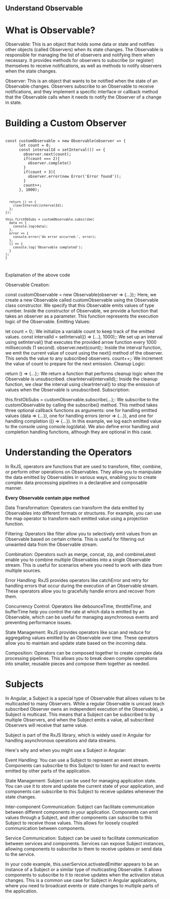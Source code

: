 ## Understand Observable

# What is Observable?

Observable: This is an object that holds some data or state and notifies other objects (called Observers) when its state changes. The Observable is responsible for managing the list of observers and notifying them when necessary. It provides methods for observers to subscribe (or register) themselves to receive notifications, as well as methods to notify observers when the state changes.

Observer: This is an object that wants to be notified when the state of an Observable changes. Observers subscribe to an Observable to receive notifications, and they implement a specific interface or callback method that the Observable calls when it needs to notify the Observer of a change in state.

# Building a Custom Observer

<code>
const customObservable = new Observable<number>(observer => {
      let count = 0;
      const intervalId = setInterval(() => {
        observer.next(count);
        if(count === 2){
          observer.complete()
        }
        if(count > 3){
          observer.error(new Error('Error found'));
        }
        count++;
      }, 1000);

      return () => {
        clearInterval(intervalId);
      };
    });

    this.firstObSubs = customObservable.subscribe(
      data => {
        console.log(data);
      },
      error => {
        console.error('An error occurred:', error);
      },
      () => {
        console.log('Observable completed');
      }
    );
    }
</code>

Explaination of the above code

Observable Creation:

const customObservable = new Observable<number>(observer => {...});: Here, we create a new Observable called customObservable using the Observable class constructor. We specify that this Observable emits values of type number.
Inside the constructor of Observable, we provide a function that takes an observer as a parameter. This function represents the execution logic of the Observable.
Emitting Values:

let count = 0;: We initialize a variable count to keep track of the emitted values.
const intervalId = setInterval(() => {...}, 1000);: We set up an interval using setInterval() that executes the provided arrow function every 1000 milliseconds (1 second).
observer.next(count);: Inside the interval function, we emit the current value of count using the next() method of the observer. This sends the value to any subscribed observers.
count++;: We increment the value of count to prepare for the next emission.
Cleanup Logic:

return () => {...};: We return a function that performs cleanup logic when the Observable is unsubscribed.
clearInterval(intervalId);: Inside the cleanup function, we clear the interval using clearInterval() to stop the emission of values when the Observable is unsubscribed.
Subscription:

this.firstObSubs = customObservable.subscribe(...);: We subscribe to the customObservable by calling the subscribe() method. This method takes three optional callback functions as arguments: one for handling emitted values (data => {...}), one for handling errors (error => {...}), and one for handling completion (() => {...}).
In this example, we log each emitted value to the console using console.log(data). We also define error handling and completion handling functions, although they are optional in this case.


# Understanding the Operators

In RxJS, operators are functions that are used to transform, filter, combine, or perform other operations on Observables. They allow you to manipulate the data emitted by Observables in various ways, enabling you to create complex data processing pipelines in a declarative and composable manner.

<strong>Every Observable contain pipe method</strong>

Data Transformation: Operators can transform the data emitted by Observables into different formats or structures. For example, you can use the map operator to transform each emitted value using a projection function.

Filtering: Operators like filter allow you to selectively emit values from an Observable based on certain criteria. This is useful for filtering out unwanted data from the Observable stream.

Combination: Operators such as merge, concat, zip, and combineLatest enable you to combine multiple Observables into a single Observable stream. This is useful for scenarios where you need to work with data from multiple sources.

Error Handling: RxJS provides operators like catchError and retry for handling errors that occur during the execution of an Observable stream. These operators allow you to gracefully handle errors and recover from them.

Concurrency Control: Operators like debounceTime, throttleTime, and bufferTime help you control the rate at which data is emitted by an Observable, which can be useful for managing asynchronous events and preventing performance issues.

State Management: RxJS provides operators like scan and reduce for aggregating values emitted by an Observable over time. These operators allow you to maintain and update state based on the incoming data.

Composition: Operators can be composed together to create complex data processing pipelines. This allows you to break down complex operations into smaller, reusable pieces and compose them together as needed.

# Subjects

In Angular, a Subject is a special type of Observable that allows values to be multicasted to many Observers. While a regular Observable is unicast (each subscribed Observer owns an independent execution of the Observable), a Subject is multicast. This means that a Subject can be subscribed to by multiple Observers, and when the Subject emits a value, all subscribed Observers will receive that same value.

Subject is part of the RxJS library, which is widely used in Angular for handling asynchronous operations and data streams.

Here's why and when you might use a Subject in Angular:

Event Handling: You can use a Subject to represent an event stream. Components can subscribe to this Subject to listen for and react to events emitted by other parts of the application.

State Management: Subject can be used for managing application state. You can use it to store and update the current state of your application, and components can subscribe to this Subject to receive updates whenever the state changes.

Inter-component Communication: Subject can facilitate communication between different components in your application. Components can emit values through a Subject, and other components can subscribe to this Subject to receive those values. This allows for loosely coupled communication between components.

Service Communication: Subject can be used to facilitate communication between services and components. Services can expose Subject instances, allowing components to subscribe to them to receive updates or send data to the service.

In your code example, this.userService.activatedEmitter appears to be an instance of a Subject or a similar type of multicasting Observable. It allows components to subscribe to it to receive updates when the activation status changes. This is a common use case for Subject in Angular applications, where you need to broadcast events or state changes to multiple parts of the application.